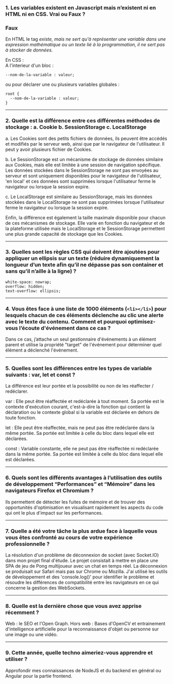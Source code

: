 ### 1. Les variables existent en Javascript mais n’existent ni en HTML ni en CSS. Vrai ou Faux ?

### Faux

En HTML le tag <var> existe, mais ne sert qu'à représenter une variable dans une expression mathématique ou un texte lié à la programmation, il ne sert pas à stocker de données.

En CSS :  
A l'interieur d'un bloc :  
```
--nom-de-la-variable : valeur;
```

ou pour déclarer une ou plusieurs variables globales :

```
root {
  --nom-de-la-variable : valeur;
}
```

--------------------------------------------------------------

### 2. Quelle est la différence entre ces différentes méthodes de stockage : a. Cookie  b. SessionStorage c. LocalStorage

a. Les Cookies sont des petits fichiers de données, ils peuvent être accédés et modifiés par le serveur web, ainsi que par le navigateur de l'utilisateur. Il peut y avoir plusieurs fichier de Cookies.

b. Le SessionStorage est un mécanisme de stockage de données similaire aux Cookies, mais elle est limitée à une session de navigation spécifique.
Les données stockées dans le SessionStorage ne sont pas envoyées au serveur et sont uniquement disponibles pour le navigateur de l'utilisateur, 'en local' et ces données sont supprimées lorsque l'utilisateur ferme le navigateur ou lorsque la session expire.

c. Le LocalStorage est similaire au SessionStorage, mais les données stockées dans le LocalStorage ne sont pas supprimées lorsque l'utilisateur ferme le navigateur ou lorsque la session expire.

Enfin, la différence est également la taille maximale disponible pour chacun de ces mécanismes de stockage. Elle varie en fonction du navigateur et de la plateforme utilisée mais le LocalStorage et le SessionStorage permettent une plus grande capacité de stockage que les Cookies.

--------------------------------------------------------------

### 3. Quelles sont les règles CSS qui doivent être ajoutées pour appliquer un ellipsis sur un texte (réduire dynamiquement la longueur d’un texte afin qu’il ne dépasse pas son container et sans qu’il n’aille à la ligne) ?

```
white-space: nowrap;  
overflow: hidden;  
text-overflow: ellipsis;
```

--------------------------------------------------------------

### 4. Vous êtes face à une liste de 1000 éléments (``<li></li>``) pour lesquels chacun de ces éléments déclenche au clic une alerte avec le texte du contenu. Comment et pourquoi optimisez-vous l’écoute d'événement dans ce cas ?

Dans ce cas, j’attache un seul gestionnaire d'événements à un élément parent et utilise la propriété "target" de l'événement pour déterminer quel élément a déclenché l'événement.

--------------------------------------------------------------

### 5. Quelles sont les différences entre les types de variable suivants : var, let et const ?

La différence est leur portée et la possibilité ou non de les réaffecter / redéclarer.

var : Elle peut être réaffectée et redéclarée à tout moment. Sa portée est le contexte d'exécution courant, c'est-à-dire la fonction qui contient la déclaration ou le contexte global si la variable est déclarée en dehors de toute fonction.

let : Elle peut être réaffectée, mais ne peut pas être redéclarée dans la même portée. Sa portée est limitée à celle du bloc dans lequel elle est déclarées.

const : Variable constante, elle ne peut pas être réaffectée ni redéclarée dans la même portée.  Sa portée est limitée à celle du bloc dans lequel elle est déclarées.

--------------------------------------------------------------

### 6. Quels sont les différents avantages à l’utilisation des outils de développement “Performances” et “Mémoire” dans les navigateurs Firefox et Chromium ?

Ils permettent de détecter les fuites de mémoire et de trouver des opportunités d'optimisation en visualisant rapidement les aspects du code qui ont le plus d'impact sur les performances.

--------------------------------------------------------------

### 7. Quelle a été votre tâche la plus ardue face à laquelle vous vous êtes confronté au cours de votre expérience professionnelle ?

La résolution d'un problème de déconnexion de socket (avec Socket.IO) dans mon projet final d'étude. Le projet consistait à mettre en place une SPA de jeu de Pong multijoueur avec un chat en temps réel.
La déconnexion se produisait sur Safari mais pas sur Chrome ou Mozilla. J'ai utilisé les outils de développement et des 'console.log()' pour identifier le problème et résoudre les différences de compatibilité entre les navigateurs en ce qui concerne la gestion des WebSockets.

--------------------------------------------------------------

### 8. Quelle est la dernière chose que vous avez apprise récemment ?

Web : le SEO et l'Open Graph.
Hors web : Bases d'OpenCV et entrainement d'intelligence artificielle pour la reconnaissance d'objet ou personne sur une image ou une vidéo.

--------------------------------------------------------------

### 9. Cette année, quelle techno aimeriez-vous apprendre et utiliser ?  
  
Approfondir mes connaissances de NodeJS et du backend en général ou Angular pour la partie frontend.
